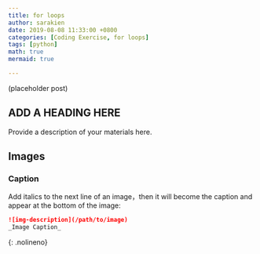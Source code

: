```yaml
---
title: for loops
author: sarakien
date: 2019-08-08 11:33:00 +0800
categories: [Coding Exercise, for loops]
tags: [python]
math: true
mermaid: true

---
```


(placeholder post)

## ADD A HEADING HERE

Provide a description of your materials here.







## Images

### Caption

Add italics to the next line of an image，then it will become the caption and appear at the bottom of the image:

```markdown
![img-description](/path/to/image)
_Image Caption_
```
{: .nolineno}
